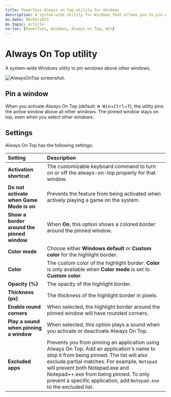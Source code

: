 ```yaml
---
title: PowerToys Always on Top utility for Windows
description: A system-wide utility for Windows that allows you to pin windows to the top of your screen.
ms.date: 08/03/2023
ms.topic: article
no-loc: [PowerToys, Windows, Always on Top, Win]
---
```


# Always On Top utility

A system-wide Windows utility to pin windows above other windows.

![AlwaysOnTop screenshot.](../images/pt-always-on-top.png)

## Pin a window

When you activate Always On Top (default: <kbd>⊞ Win</kbd>+<kbd>Ctrl</kbd>+<kbd>T</kbd>), the utility pins the active window above all other windows. The pinned window stays on top, even when you select other windows.

## Settings

Always On Top has the following settings:

| Setting | Description |
| :--- | :--- |
| **Activation shortcut** | The customizable keyboard command to turn on or off the always-on-top property for that window. |
| **Do not activate when Game Mode is on** | Prevents the feature from being activated when actively playing a game on the system. |
| **Show a border around the pinned window** | When **On**, this option shows a colored border around the pinned window.  |
| **Color mode** | Choose either **Windows default** or **Custom color** for the highlight border. |
| **Color** | The custom color of the highlight border. **Color** is only available when **Color mode** is set to **Custom color**. |
| **Opacity (%)** | The opacity of the highlight border. |
| **Thickness (px)** | The thickness of the highlight border in pixels. |
| **Enable round corners** | When selected, the highlight border around the pinned window will have rounded corners.  |
| **Play a sound when pinning a window** | When selected, this option plays a sound when you activate or deactivate Always On Top. |
| **Excluded apps** | Prevents you from pinning an application using Always On Top. Add an application's name to stop it from being pinned. The list will also exclude partial matches. For example, `Notepad` will prevent both Notepad.exe and Notepad++.exe from being pinned. To only prevent a specific application, add `Notepad.exe` to the excluded list. |